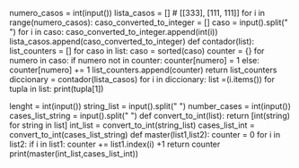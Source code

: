 numero_casos = int(input())
lista_casos = []  # [[333], [111, 111]]
for i in range(numero_casos):
    caso_converted_to_integer = []
    caso = input().split(" ")
    for i in caso:
        caso_converted_to_integer.append(int(i))
    lista_casos.append(caso_converted_to_integer)
def contador(list):
    list_counters = []
    for caso in list:
        caso = sorted(caso)
        counter = {}
        for numero in caso:
            if numero not in counter:
                counter[numero] = 1
            else:
                counter[numero] += 1
        list_counters.append(counter)
    return list_counters
diccionary = contador(lista_casos)
for i in diccionary:
    list =(i.items())
    for tupla in list:
        print(tupla[1])


lenght = int(input())
string_list = input().split(" ")
number_cases = int(input())
cases_list_string = input().split(" ")
def convert_to_int(list):
    return [int(string) for string in list]
int_list = convert_to_int(string_list)
cases_list_int = convert_to_int(cases_list_string)
def master(list1,list2):
    counter = 0
    for i in list2:
        if i in list1:
            counter += list1.index(i) +1
    return counter
print(master(int_list,cases_list_int))

